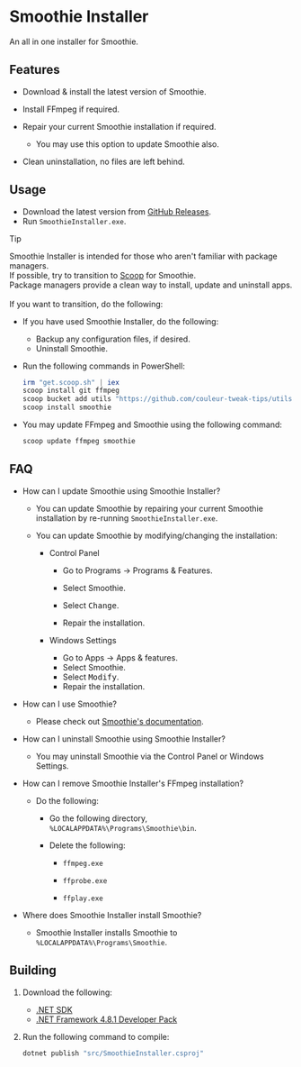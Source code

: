 # Smoothie Installer
An all in one installer for Smoothie.

## Features
- Download & install the latest version of Smoothie.

- Install FFmpeg if required.

- Repair your current Smoothie installation if required.

    - You may use this option to update Smoothie also.

- Clean uninstallation, no files are left behind.

## Usage
- Download the latest version from [GitHub Releases](https://github.com/Aetopia/SmoothieInstaller/releases/latest).
- Run `SmoothieInstaller.exe`.

> [!TIP]
> Smoothie Installer is intended for those who aren't familiar with package managers.<br>
> If possible, try to transition to [Scoop](https://scoop.sh) for Smoothie.<br>
> Package managers provide a clean way to install, update and uninstall apps.<br><br>
> If you want to transition, do the following:
> - If you have used Smoothie Installer, do the following:
>   - Backup any configuration files, if desired.
>   - Uninstall Smoothie.
>
> - Run the following commands in PowerShell:
>   ```powershell
>   irm "get.scoop.sh" | iex
>   scoop install git ffmpeg
>   scoop bucket add utils "https://github.com/couleur-tweak-tips/utils"
>   scoop install smoothie
>   ```
> - You may update FFmpeg and Smoothie using the following command:
>   ```powershell
>   scoop update ffmpeg smoothie
>   ```

## FAQ
- How can I update Smoothie using Smoothie Installer?<br>

    - You can update Smoothie by repairing your current Smoothie installation by re-running `SmoothieInstaller.exe`.
    - You can update Smoothie by modifying/changing the installation:

        - Control Panel

            - Go to Programs → Programs & Features.

            - Select Smoothie.

            - Select <kbd>Change</kbd>.

            - Repair the installation.
        
        - Windows Settings
            - Go to Apps → Apps & features.
            - Select Smoothie.
            - Select <kbd>Modify</kbd>.
            - Repair the installation.
        
- How can I use Smoothie?
    - Please check out [Smoothie's documentation](https://ctt.cx/video/smoothie/).

- How can I uninstall Smoothie using Smoothie Installer?
    - You may uninstall Smoothie via the Control Panel or Windows Settings.

- How can I remove Smoothie Installer's FFmpeg installation?
    - Do the following:

        - Go the following directory, `%LOCALAPPDATA%\Programs\Smoothie\bin`.

        - Delete the following:
            - `ffmpeg.exe`

            - `ffprobe.exe`

            - `ffplay.exe`

- Where does Smoothie Installer install Smoothie?
    - Smoothie Installer installs Smoothie to `%LOCALAPPDATA%\Programs\Smoothie`.

## Building
1. Download the following:
    - [.NET SDK](https://dotnet.microsoft.com/en-us/download)
    - [.NET Framework 4.8.1 Developer Pack](https://dotnet.microsoft.com/en-us/download/dotnet-framework/thank-you/net481-developer-pack-offline-installer)

2. Run the following command to compile:
    ```cmd
    dotnet publish "src/SmoothieInstaller.csproj"
    ```